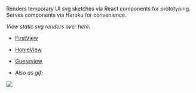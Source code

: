 Renders temporary UI svg sketches via React components for prototyping.  
Serves components via Heroku for convenience.  

*View static svg renders over here:*
  - [FirstView](https://tmp-merlinai.herokuapp.com/FirstView)
  - [HomeView](https://tmp-merlinai.herokuapp.com/HomeView)
  - [Guessview](https://tmp-merlinai.herokuapp.com/Guesses)

- *Also as gif:*

![](unnamed.gif)
